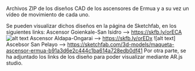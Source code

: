 Archivos ZIP de los diseños CAD de los ascensores de Ermua y a su vez un vídeo de movimiento de cada uno.

Se pueden visualizar dichos diseños en la página de Sketchfab, en los siguientes links:
Ascensor Goienkale-San Isidro --> https://skfb.ly/orECA
![alt text](https://github.com/InigoZalaya/Proyecto-Tecnologias-Industriales/blob/main/Dise%C3%B1o/Ascensor%20Goienkale-San%20Isidro.jpg)
Ascensor Aldapa-Ongarai --> https://skfb.ly/orEDx
![alt text] 
Ascebsor San Pelayo --> https://sketchfab.com/3d-models/maqueta-ascensor-ermua-b91a3d6e2c444c1ba614a728edb0df41
Por otra parte, se ha adjuntado los links de los diseño para poder visualizar mediante AR.js studio.
